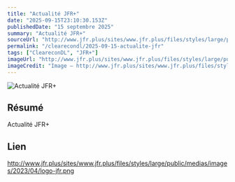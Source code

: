 ```yaml
---
title: "Actualité JFR+"
date: "2025-09-15T23:10:30.153Z"
publishedDate: "15 septembre 2025"
summary: "Actualité JFR+"
sourceUrl: "http://www.jfr.plus/sites/www.jfr.plus/files/styles/large/public/medias/images/2023/04/logo-jfr.png"
permalink: "/clearecondl/2025-09-15-actualite-jfr"
tags: ["CleareconDL", "JFR+"]
imageUrl: "http://www.jfr.plus/sites/www.jfr.plus/files/styles/large/public/medias/images/2023/04/logo-jfr.png"
imageCredit: "Image — http://www.jfr.plus/sites/www.jfr.plus/files/styles/large/public/medias/images/2023/04/logo-jfr.png"
---
```


![Actualité JFR+](http://www.jfr.plus/sites/www.jfr.plus/files/styles/large/public/medias/images/2023/04/logo-jfr.png)

## Résumé

Actualité JFR+

## Lien

http://www.jfr.plus/sites/www.jfr.plus/files/styles/large/public/medias/images/2023/04/logo-jfr.png
